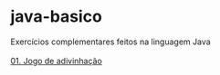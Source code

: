 # java-basico
Exercícios complementares feitos na linguagem Java
<br>
<br>
<a href="teste">01. Jogo de adivinhação</a>
